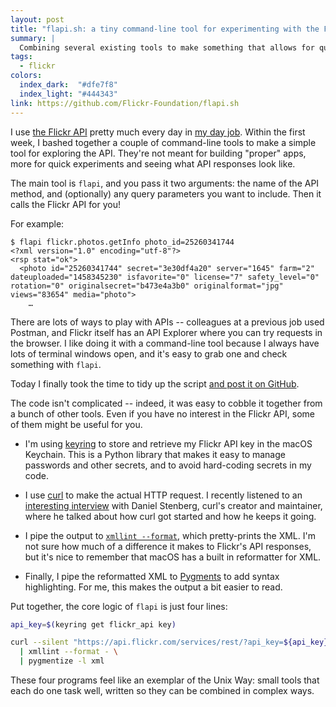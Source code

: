 ```yaml
---
layout: post
title: "flapi.sh: a tiny command-line tool for experimenting with the Flickr API"
summary: |
  Combining several existing tools to make something that allows for quick experiments and exploration.
tags:
  - flickr
colors:
  index_dark:  "#dfe7f8"
  index_light: "#444343"
link: https://github.com/Flickr-Foundation/flapi.sh
---
```

I use [the Flickr API][api] pretty much every day in [my day job].
Within the first week, I bashed together a couple of command-line tools to make a simple tool for exploring the API.
They're not meant for building "proper" apps, more for quick experiments and seeing what API responses look like.

The main tool is `flapi`, and you pass it two arguments: the name of the API method, and (optionally) any query parameters you want to include.
Then it calls the Flickr API for you!

For example:

<div class="language-console highlighter-rouge"><div class="highlight"><pre class="highlight"><code><span class="gp">$</span><span class="w"> </span>flapi flickr.photos.getInfo photo_id=25260341744
<span class="go">&lt;?xml version="1.0" encoding="utf-8"?&gt;</span><span class="w">
</span><span class="go">&lt;rsp stat="ok"&gt;</span><span class="w">
</span><span class="go">  &lt;photo id="25260341744" secret="3e30df4a20" server="1645" farm="2" dateuploaded="1458345230" isfavorite="0" license="7" safety_level="0" rotation="0" originalsecret="b473e4a3b0" originalformat="jpg" views="83654" media="photo"&gt;</span><span class="w">
</span><span class="go">    …
</span></code></pre></div></div>

There are lots of ways to play with APIs -- colleagues at a previous job used Postman, and Flickr itself has an API Explorer where you can try requests in the browser.
I like doing it with a command-line tool because I always have lots of terminal windows open, and it's easy to grab one and check something with `flapi`.

Today I finally took the time to tidy up the script [and post it on GitHub][github].

The code isn't complicated -- indeed, it was easy to cobble it together from a bunch of other tools.
Even if you have no interest in the Flickr API, some of them might be useful for you.

*   I'm using [keyring] to store and retrieve my Flickr API key in the macOS Keychain.
    This is a Python library that makes it easy to manage passwords and other secrets, and to avoid hard-coding secrets in my code.

*   I use [curl] to make the actual HTTP request.
    I recently listened to an [interesting interview][readme] with Daniel Stenberg, curl's creator and maintainer, where he talked about how curl got started and how he keeps it going.

*   I pipe the output to [`xmllint --format`][xmllint], which pretty-prints the XML.
    I'm not sure how much of a difference it makes to Flickr's API responses, but it's nice to remember that macOS has a built in reformatter for XML.

*   Finally, I pipe the reformatted XML to [Pygments] to add syntax highlighting.
    For me, this makes the output a bit easier to read.

Put together, the core logic of `flapi` is just four lines:

```bash
api_key=$(keyring get flickr_api key)

curl --silent "https://api.flickr.com/services/rest/?api_key=${api_key}&method=${method}&${params}" \
  | xmllint --format - \
  | pygmentize -l xml
```

These four programs feel like an exemplar of the Unix Way: small tools that each do one task well, written so they can be combined in complex ways.

[my day job]: https://www.flickr.org/
[api]: https://www.flickr.com/services/api/
[github]: https://github.com/Flickr-Foundation/flapi.sh
[keyring]: https://github.com/jaraco/keyring
[curl]: https://curl.se/
[readme]: https://github.com/readme/podcast/curl-25-years
[xmllint]: https://opensource.apple.com/source/libxml2/libxml2-7/libxml2/doc/xmllint.html
[Pygments]: https://pygments.org/

